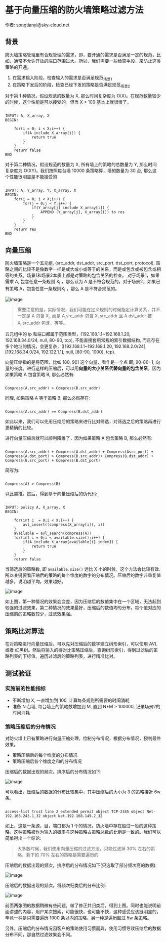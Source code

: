 # 基于向量压缩的防火墙策略过滤方法

作者: songtianyi@sky-cloud.net

## 背景

防火墙策略管理里有合规管理的需求，即，要开通的需求是否满足一定的规范，比如，通常不允许开放的端口范围过大。所以，我们需要一些检查手段，来防止这类策略的开通。

1. 在需求输入阶段，检查输入的需求是否满足规范<sub>场景1</sub>
2. 在策略下发后的阶段，检查已经下发的策略是否满足规范<sub>场景2</sub>

对于第 1 种情况，假设规范的数量为 X, 那么时间复杂度为 O(X)。在规范数量较少的时候，这个性能是可以接受的，但当 X > 100 基本上就很慢了。

``` 

INPUT: A, X_array, X
BEGIN:
    
    for(i = 0; i < X;i++) {
        if(A include X_array[i]) {
            return true
        }
    }
    return false
END
```

对于第二种情况，假设规范的数量为 X, 所有墙上的策略的总数量为 Y, 那么时间复杂度为 O(XY)。我们按照每台墙 10000 条策略算，墙的数量为 30 台, 那么这个性能很明显是不能接受的

``` 

INPUT: A, Y_array, Y, X_array, X
BEGIN:
    for(i = 0; i < X;i++) {
        for(j = 0;j < Y;j++) {
            if(Y_array[j] include X_array[i]) {
                APPEND (Y_array[j], X_array[i]) to res
            }
        }
    }
    return res
END
```

## 向量压缩

防火墙策略是一个五元组, (src_addr, dst_addr, src_port, dst_port, protocol), 策略之间的比较不是像数字一样是或大或小或等于的关系，而是或包含或被包含或相等的关系。场景1和场景2本质上都是对策略的包含关系的检查。
对于场景1，如果需求 A, 包含任意一条规则 X<sub>i</sub> ，那么认为 A 是不符合规范的。对于场景2，如果已有策略 A，包含任意一条规则X<sub>i</sub> ，那么 A 是不符合规范的。

![image](https://songtianyi-blog.oss-cn-shenzhen.aliyuncs.com/A-method-for-firewall-policy-filtering-which-based-on-vector-compression-include.png)

> 需要注意的是，实际情况，我们可能在定义规则的时候指定计算关系，并不一定是 A 包含 X<sub>i</sub>, 而是 A.src_addr 包含 X<sub>i</sub>.src_addr 且 A.dst_addr 被 X<sub>i</sub>.src_addr 包含，等等。

五元组中的 ip 和端口都属于范围类型，(192.168.1.1~192.168.1.20, 192.168.34.0/24, null, 80-90, tcp), 不能直接套用常规的索引数据结构, 而且存在多个地址的情况，会更复杂，([192.168.1.1~192.168.1.20, 192.168.2.0/24], [192.168.34.0/24, 192.122.1.1], null, [80-90, 1000], tcp). 

向量压缩指的是将范围，比如 [80, 90] 这个向量，看作是一个点 即, 90-80+1, 向量的长度。进行这样的压缩后，可以用**向量的大小关系代替向量的包含关系**，因为如果策略 A 包含策略 B, 那么必然有:

``` 

Compress(A.src_addr) > Compress(B.src_addr)
```

同理, 如果策略 A 等于策略 B, 那么必然存在:

``` 

Compress(A.src_addr) == Compress(B.dst_addr)
```

如此以来，我们可以先用压缩后的策略来进行比对筛选，对筛选之后的策略再进行更精确的比较。

进行向量压缩后就可以顺利降维了，因为如果策略 A 包含策略 B, 那么必然有:

``` 

Compress(A.src_addr) + Compress(A.dst_addr) + Compress(Asrc_port) + Compress(A.dst_port) > Compress(B.src_addr)+ Compress(B.dst_addr) + Compress(B.src_port) + Compress(B.dst_port)  
```

简写为:

``` 

Compress(A) > Compress(B)
```

以此类推。然后，得到基于向量压缩后的伪代码:

``` 

INPUT: policy A, X_array, X
BEGIN:

    for(int i  = 0;i < X;i++) {
        avl_insert((compress(X_array[i]), i))
    }
    available = avl_search(compress(A))
    for(int i = 0;i < available.size();i++) {
        if(A include X_array[available[i].index]) {
            return true
        }
    }
    return false
```

当筛选后的策略数, 即 `available.size()` 远比 X 小的时候，这个方法会比较有效. 所以关键要看压缩后的策略的每个维度的数字的分布情况。压缩后的数字非重复值越多，说明越平均，效果越好。

![image](https://songtianyi-blog.oss-cn-shenzhen.aliyuncs.com/A-method-for-firewall-policy-filtering-which-based-on-vector-compression-compressed-distribution.png)

如上图，第一种情况的效果会变差，因为压缩后的数值集中在一个区域，无法起到较强的过滤效果，第二种情况的效果最好，压缩后的数值均匀分布，每个值对应的压缩前的策略数较少，过滤效果强。

## 策略比对算法

在对策略进行向量压缩后，可以先对压缩后的数字建立树形索引，可以使用 AVL 或者 红黑树。然后将输入的待对比策略压缩后，查询树形索引，得到过滤后的策略列表的下标值。遍历过滤后的策略列表，进行精准比对。

## 测试验证

### 实施前的性能指标

* 不断增加 X, 一直增加到 100, 计算每条规则所需要的时间消耗
* 准备 N 台墙, 每台墙上的策略数增加到 M, 直到 N*M > 100000, 记录场景2的时间消耗

### 策略压缩后的分布情况

对防火墙上已有策略进行向量压缩处理，绘制分布情况，根据分布情况，预判最终效果。

* 策略压缩后的每个维度的分布情况
* 策略压缩后各个维度之和的分布情况

压缩后的数据出现的频次，排序后的分布情况如下:

![image](https://songtianyi-blog.oss-cn-shenzhen.aliyuncs.com/compress-distribution.jpg)

可以看出，压缩后的数据的分布比较集中，其中压缩后的大小为 3 的策略接近 6w 条。

``` 

access-list trust line 2 extended permit object TCP-2345 object Net-192.168.243.1_32 object Net-192.168.145.2_32

```

如上，这是一条源，目，端口都为 1 个的情况，防火墙中存在超过一般的这种策略，这种策略被作为输入的概率与这种策略占策略总数的比例是一致的。我们可以简单得出一个结论:

> 大多数时候，我们使用向量压缩的过滤方法，只能过滤掉 30% 左右的策略，剩下的 70% 左右的策略是需要遍历的

压缩后的数据出现的频次，排序后的分布情况如下(只选取了部分频次高的数据):

![image](https://songtianyi-blog.oss-cn-shenzhen.aliyuncs.com/compress-distribution-1.jpg)

压缩后的数据出现的频次，将频次归类后的分布比例:

![image](https://songtianyi-blog.oss-cn-shenzhen.aliyuncs.com/compress-distribution-2.jpg)

前面两张图的数据稍微有些问题，做了修正并归类后，得到上图。同时也能说明前面讲述的内容，用户某次搜索，可能很快，也可能不快，这种感受应该挺明显的，毕竟一种是只需要遍历 1000 条以内的策略，另一种是遍历超过 5w 条策略。

另外，压缩后的分布情况因客户的策略使用习惯而异，使用习惯导致压缩后的数据分布不同，那自然过滤效果会不同。
